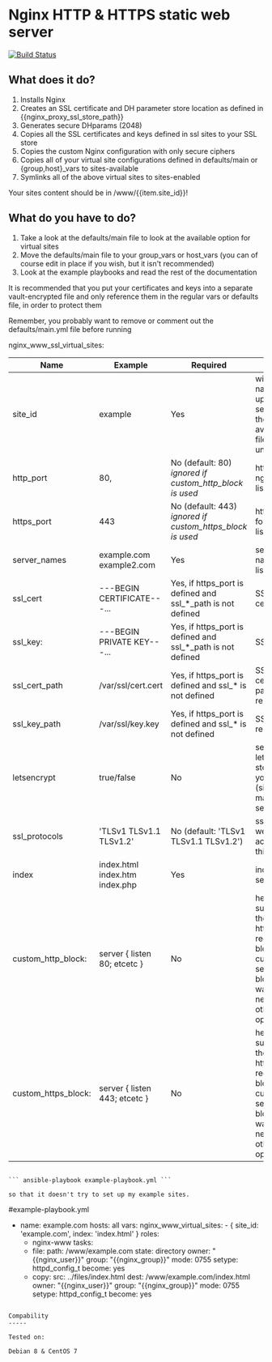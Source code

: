 # Nginx HTTP & HTTPS static web server

[![Build Status](https://travis-ci.org/Universum/ansible-role-nginx-www.svg?branch=master)](https://travis-ci.org/Universum/ansible-role-nginx-www)

## What does it do?

1. Installs Nginx
2. Creates an SSL certificate and DH parameter store location as defined in {{nginx_proxy_ssl_store_path}}
3. Generates secure DHparams (2048)
4. Copies all the SSL certificates and keys defined in ssl sites to your SSL store
5. Copies the custom Nginx configuration with only secure ciphers
6. Copies all of your virtual site configurations defined in defaults/main or {group,host}_vars to sites-available
7. Symlinks all of the above virtual sites to sites-enabled

Your sites content should be in /www/{{item.site_id}}!

## What do you have to do?

1. Take a look at the defaults/main file to look at the available option for virtual sites
2. Move the defaults/main file to your group_vars or host_vars (you can of course edit in place if you wish, but it isn't recommended)
3. Look at the example playbooks and read the rest of the documentation

It is recommended that you put your certificates and keys into a separate vault-encrypted file and only reference them in the regular vars or defaults file, in order to protect them

Remember, you probably want to remove or comment out the defaults/main.yml file before running 


nginx_www_ssl_virtual_sites:

Name | Example | Required | Use
--- | --- | --- | ---
site_id | example | Yes | will be the name for upstream server and the sites-available file, must be unique
http_port | 80, | No (default: 80) *ignored if custom_http_block is used* | http port for nginx to listen to
https_port | 443 | No (default: 443) *ignored if custom_https_block is used* | https port for nginx to listen to
server_names | example.com example2.com | Yes | server names to listen for
ssl_cert | ---BEGIN CERTIFICATE---... | Yes, if https_port is defined and ssl_*_path is not defined | SSL certificate
ssl_key: | ---BEGIN PRIVATE KEY---... | Yes, if https_port is defined and ssl_*_path is not defined | SSL key
ssl_cert_path | /var/ssl/cert.cert | Yes, if https_port is defined and ssl_* is not defined| SSL certificate path on remote sys
ssl_key_path | /var/ssl/key.key | Yes, if https_port is defined and ssl_* is not defined| SSL key on remote sys
letsencrypt | true/false | No | sets up letsencrypt store for your server (site_id must match servername)
ssl_protocols | 'TLSv1 TLSv1.1 TLSv1.2' | No (default: 'TLSv1 TLSv1.1 TLSv1.2') | ssl protocols we should accept for this site 
index | index.html index.htm index.php | Yes | index to serve
custom_http_block: | server { listen 80; etcetc } | No | here we can substitute the standard http->https redirect block with a custom server {} block if we want, will negate all other HTTP options
custom_https_block: | server { listen 443; etcetc } | No | here we can substitute the standard http->https redirect block with a custom server {} block if we want, will negate all other HTTP options
```

``` ansible-playbook example-playbook.yml ```

so that it doesn't try to set up my example sites.

```
#example-playbook.yml
- name: example.com
  hosts: all
  vars:
    nginx_www_virtual_sites: 
      - { site_id: 'example.com', index: 'index.html' }
  roles:
    - nginx-www
  tasks:
    - file: 
        path: /www/example.com 
        state: directory
        owner: "{{nginx_user}}"
        group: "{{nginx_group}}"
        mode: 0755
        setype: httpd_config_t
      become: yes
    - copy:
        src: ../files/index.html
        dest: /www/example.com/index.html
        owner: "{{nginx_user}}"
        group: "{{nginx_group}}"
        mode: 0755
        setype: httpd_config_t
      become: yes
```

Compability
-----

Tested on:

Debian 8 & CentOS 7
